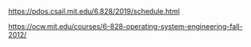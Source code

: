 https://pdos.csail.mit.edu/6.828/2019/schedule.html

https://ocw.mit.edu/courses/6-828-operating-system-engineering-fall-2012/